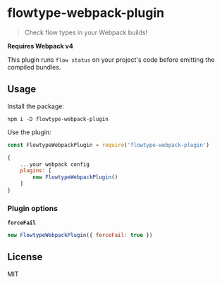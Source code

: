 # flowtype-webpack-plugin
> Check flow types in your Webpack builds!

**Requires Webpack v4**

This plugin runs `flow status` on your project's code before emitting
the compiled bundles.

## Usage

Install the package:
```
npm i -D flowtype-webpack-plugin
```

Use the plugin:
```js
const FlowtypeWebpackPlugin = require('flowtype-webpack-plugin')

{
    ...your webpack config
    plugins: [
        new FlowtypeWebpackPlugin()
    ]
}
```

### Plugin options

**`forceFail`**
```js
new FlowtypeWebpackPlugin({ forceFail: true })
```

## License

MIT
